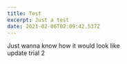```yaml
---
title: Test
excerpt: Just a test
date: 2021-02-06T02:09:42.537Z
---
```

Just wanna know how it would look like\
update trial 2